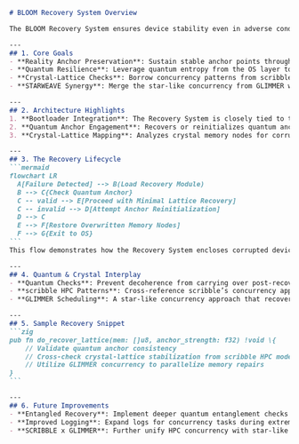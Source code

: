 <!--
BLOOM Recovery System:
{
  "metadata": {
    "timestamp": "2025-05-28 23:20:48",
    "author": "isdood",
    "pattern_version": "1.0.0",
    "color_scheme": "GLIMMER"
  }
}
-->
````markdown name=SYSTEM.md
# BLOOM Recovery System Overview

The BLOOM Recovery System ensures device stability even in adverse conditions, leveraging quantum anchors, crystal-lattice mapping from scribble, and the star-like concurrency from GLIMMER within the STARWEAVE universe.

---
## 1. Core Goals
- **Reality Anchor Preservation**: Sustain stable anchor points throughout major device failures.
- **Quantum Resilience**: Leverage quantum entropy from the OS layer to secure cryptographic checks and integrity validations.
- **Crystal-Lattice Checks**: Borrow concurrency patterns from scribble’s advanced frameworks, aligning memory-lattice recovery with minimal overhead.
- **STARWEAVE Synergy**: Merge the star-like concurrency from GLIMMER with BLOOM’s quantum environment for reliable fallback strategies.

---
## 2. Architecture Highlights
1. **Bootloader Integration**: The Recovery System is closely tied to the bootloader, ensuring quick handoff during catastrophic failures.
2. **Quantum Anchor Engagement**: Recovers or reinitializes quantum anchors for consistent device state when bridging from normal to recovery mode.
3. **Crystal-Lattice Mapping**: Analyzes crystal memory nodes for corruption, referencing scribble’s HPC constructs to reinstate stable concurrency threads.

---
## 3. The Recovery Lifecycle
```mermaid
flowchart LR
  A[Failure Detected] --> B(Load Recovery Module)
  B --> C{Check Quantum Anchor}
  C -- valid --> E[Proceed with Minimal Lattice Recovery]
  C -- invalid --> D[Attempt Anchor Reinitialization]
  D --> C
  E --> F[Restore Overwritten Memory Nodes]
  F --> G{Exit to OS}
```
This flow demonstrates how the Recovery System encloses corrupted device states, attempts re-anchoring, and finally returns a stable environment back to the user.

---
## 4. Quantum & Crystal Interplay
- **Quantum Checks**: Prevent decoherence from carrying over post-recovery, ensuring the OS can start in a coherent state.
- **scribble HPC Patterns**: Cross-reference scribble’s concurrency approaches to expedite any needed memory re-allocations or re-initialization under load.
- **GLIMMER Scheduling**: A star-like concurrency approach that recovers tasks in parallel, re-anchoring each concurrency thread in stable intervals.

---
## 5. Sample Recovery Snippet
```zig
pub fn do_recover_lattice(mem: []u8, anchor_strength: f32) !void \{
    // Validate quantum anchor consistency
    // Cross-check crystal-lattice stabilization from scribble HPC models
    // Utilize GLIMMER concurrency to parallelize memory repairs
}
```

---
## 6. Future Improvements
- **Entangled Recovery**: Implement deeper quantum entanglement checks to fix partial corruption states automatically.
- **Improved Logging**: Expand logs for concurrency tasks during extreme device failure modes.
- **SCRIBBLE x GLIMMER**: Further unify HPC concurrency with star-like scheduling for faster fallback cycles.

````
